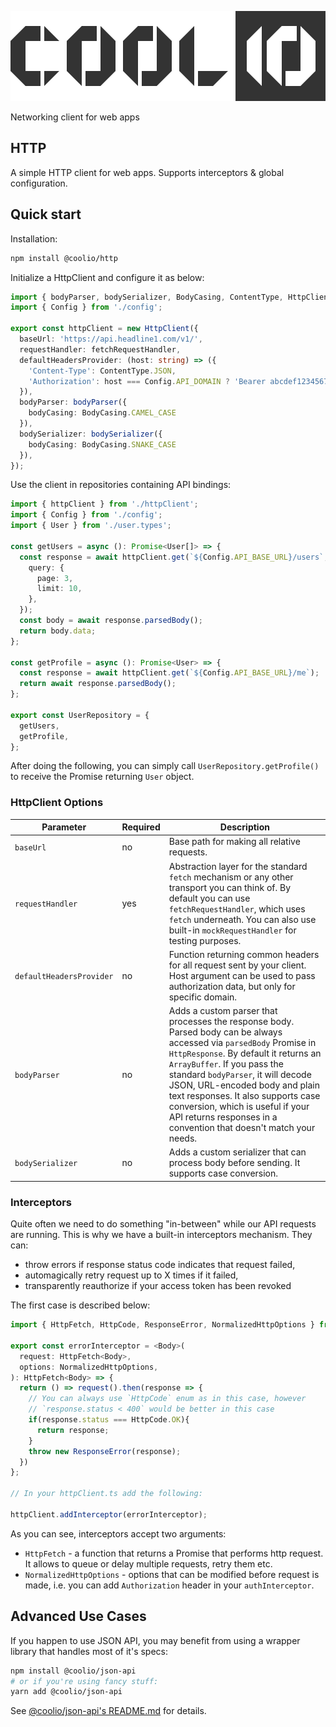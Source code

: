 ![Coolio](./assets/coolio.svg?sanitize=true)

Networking client for web apps

## HTTP

A simple HTTP client for web apps. Supports interceptors & global configuration.

## Quick start

Installation:

```bash
npm install @coolio/http
```

Initialize a HttpClient and configure it as below:

```typescript
import { bodyParser, bodySerializer, BodyCasing, ContentType, HttpClient, fetchRequestHandler } from '@coolio/http';
import { Config } from './config';

export const httpClient = new HttpClient({
  baseUrl: 'https://api.headline1.com/v1/',
  requestHandler: fetchRequestHandler,
  defaultHeadersProvider: (host: string) => ({
    'Content-Type': ContentType.JSON,
    'Authorization': host === Config.API_DOMAIN ? 'Bearer abcdef1234567890' : undefined,
  }),
  bodyParser: bodyParser({ 
    bodyCasing: BodyCasing.CAMEL_CASE
  }),
  bodySerializer: bodySerializer({
    bodyCasing: BodyCasing.SNAKE_CASE
  }),
});

```

Use the client in repositories containing API bindings:

```typescript
import { httpClient } from './httpClient';
import { Config } from './config';
import { User } from './user.types';

const getUsers = async (): Promise<User[]> => {
  const response = await httpClient.get(`${Config.API_BASE_URL}/users`, {
    query: {
      page: 3,
      limit: 10,
    },
  });
  const body = await response.parsedBody();
  return body.data;
};

const getProfile = async (): Promise<User> => {
  const response = await httpClient.get(`${Config.API_BASE_URL}/me`);
  return await response.parsedBody();
};

export const UserRepository = {
  getUsers,
  getProfile,
};

```

After doing the following, you can simply call `UserRepository.getProfile()` to receive the Promise returning `User` object.

### HttpClient Options

| Parameter | Required | Description |
| --- | --- | --- |
| `baseUrl` | no | Base path for making all relative requests.  |
| `requestHandler` | yes | Abstraction layer for the standard `fetch` mechanism or any other transport you can think of. By default you can use `fetchRequestHandler`, which uses `fetch` underneath. You can also use built-in `mockRequestHandler` for testing purposes. |
| `defaultHeadersProvider` | no | Function returning common headers for all request sent by your client. Host argument can be used to pass authorization data, but only for specific domain. |
| `bodyParser` | no | Adds a custom parser that processes the response body. Parsed body can be always accessed via `parsedBody` Promise in `HttpResponse`. By default it returns an `ArrayBuffer`. If you pass the standard `bodyParser`, it will decode JSON, URL-encoded body and plain text responses. It also supports case conversion, which is useful if your API returns responses in a convention that doesn't match your needs. |
| `bodySerializer` | no | Adds a custom serializer that can process body before sending. It supports case conversion. |

### Interceptors

Quite often we need to do something "in-between" while our API requests are running. This is why we have a built-in interceptors mechanism. They can:
* throw errors if response status code indicates that request failed,
* automagically retry request up to X times if it failed,
* transparently reauthorize if your access token has been revoked

The first case is described below:

```typescript
import { HttpFetch, HttpCode, ResponseError, NormalizedHttpOptions } from '@coolio/http';

export const errorInterceptor = <Body>(
  request: HttpFetch<Body>,
  options: NormalizedHttpOptions,
): HttpFetch<Body> => {
  return () => request().then(response => {
    // You can always use `HttpCode` enum as in this case, however
    // `response.status < 400` would be better in this case
    if(response.status === HttpCode.OK){
      return response;
    }
    throw new ResponseError(response);
  })
};

// In your httpClient.ts add the following:

httpClient.addInterceptor(errorInterceptor);

```

As you can see, interceptors accept two arguments:
 - `HttpFetch` - a function that returns a Promise that performs http request. It allows to queue or delay multiple requests, retry them etc.
 - `NormalizedHttpOptions` - options that can be modified before request is made, i.e. you can add `Authorization` header in your `authInterceptor`.

## Advanced Use Cases

If you happen to use JSON API, you may benefit from using a wrapper library that handles most of it's specs:

```bash
npm install @coolio/json-api
# or if you're using fancy stuff:
yarn add @coolio/json-api
```

See [@coolio/json-api's README.md](https://github.com/headline-1/coolio/tree/master/packages/json-api#readme) for details.
